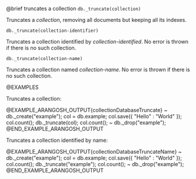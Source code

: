 

@brief truncates a collection
`db._truncate(collection)`

Truncates a *collection*, removing all documents but keeping all its
indexes.

`db._truncate(collection-identifier)`

Truncates a collection identified by *collection-identified*. No error is
thrown if there is no such collection.

`db._truncate(collection-name)`

Truncates a collection named *collection-name*. No error is thrown if
there is no such collection.

@EXAMPLES

Truncates a collection:

@EXAMPLE_ARANGOSH_OUTPUT{collectionDatabaseTruncate}
~ db._create("example");
  col = db.example;
  col.save({ "Hello" : "World" });
  col.count();
  db._truncate(col);
  col.count();
~ db._drop("example");
@END_EXAMPLE_ARANGOSH_OUTPUT

Truncates a collection identified by name:

@EXAMPLE_ARANGOSH_OUTPUT{collectionDatabaseTruncateName}
~ db._create("example");
  col = db.example;
  col.save({ "Hello" : "World" });
  col.count();
  db._truncate("example");
  col.count();
~ db._drop("example");
@END_EXAMPLE_ARANGOSH_OUTPUT


